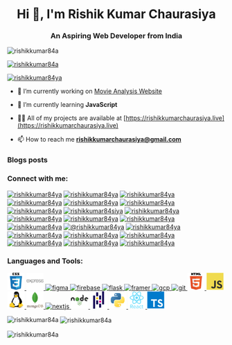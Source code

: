<h1 align="center">Hi 👋, I'm Rishik Kumar Chaurasiya</h1>
<h3 align="center">An Aspiring Web Developer from India</h3>

<p align="left"> <img src="https://komarev.com/ghpvc/?username=rishikkumar84a&label=Profile%20views&color=0e75b6&style=flat" alt="rishikkumar84a" /> </p>

<p align="left"> <a href="https://github.com/ryo-ma/github-profile-trophy"><img src="https://github-profile-trophy.vercel.app/?username=rishikkumar84a" alt="rishikkumar84a" /></a> </p>

<p align="left"> <a href="https://twitter.com/rishikkumar84ya" target="blank"><img src="https://img.shields.io/twitter/follow/rishikkumar84ya?logo=twitter&style=for-the-badge" alt="rishikkumar84ya" /></a> </p>

- 🔭 I’m currently working on [Movie Analysis Website](https://github.com/rishikkumar84a/Movie-Analysis-Website)

- 🌱 I’m currently learning **JavaScript**

- 👨‍💻 All of my projects are available at [https://rishikkumarchaurasiya.live](https://rishikkumarchaurasiya.live)

- 📫 How to reach me **rishikkumarchaurasiya@gmail.com**

### Blogs posts
<!-- BLOG-POST-LIST:START -->
<!-- BLOG-POST-LIST:END -->

<h3 align="left">Connect with me:</h3>
<p align="left">
<a href="https://codepen.io/rishikkumar84ya" target="blank"><img align="center" src="https://raw.githubusercontent.com/rahuldkjain/github-profile-readme-generator/master/src/images/icons/Social/codepen.svg" alt="rishikkumar84ya" height="30" width="40" /></a>
<a href="https://dev.to/rishikkumar84ya" target="blank"><img align="center" src="https://raw.githubusercontent.com/rahuldkjain/github-profile-readme-generator/master/src/images/icons/Social/devto.svg" alt="rishikkumar84ya" height="30" width="40" /></a>
<a href="https://twitter.com/rishikkumar84ya" target="blank"><img align="center" src="https://raw.githubusercontent.com/rahuldkjain/github-profile-readme-generator/master/src/images/icons/Social/twitter.svg" alt="rishikkumar84ya" height="30" width="40" /></a>
<a href="https://linkedin.com/in/rishikkumar84ya" target="blank"><img align="center" src="https://raw.githubusercontent.com/rahuldkjain/github-profile-readme-generator/master/src/images/icons/Social/linked-in-alt.svg" alt="rishikkumar84ya" height="30" width="40" /></a>
<a href="https://stackoverflow.com/users/rishikkumar84ya" target="blank"><img align="center" src="https://raw.githubusercontent.com/rahuldkjain/github-profile-readme-generator/master/src/images/icons/Social/stack-overflow.svg" alt="rishikkumar84ya" height="30" width="40" /></a>
<a href="https://codesandbox.com/rishikkumar84ya" target="blank"><img align="center" src="https://raw.githubusercontent.com/rahuldkjain/github-profile-readme-generator/master/src/images/icons/Social/codesandbox.svg" alt="rishikkumar84ya" height="30" width="40" /></a>
<a href="https://kaggle.com/rishikkumar84ya" target="blank"><img align="center" src="https://raw.githubusercontent.com/rahuldkjain/github-profile-readme-generator/master/src/images/icons/Social/kaggle.svg" alt="rishikkumar84ya" height="30" width="40" /></a>
<a href="https://fb.com/rishikkumar84siya" target="blank"><img align="center" src="https://raw.githubusercontent.com/rahuldkjain/github-profile-readme-generator/master/src/images/icons/Social/facebook.svg" alt="rishikkumar84siya" height="30" width="40" /></a>
<a href="https://instagram.com/rishikkumar84ya" target="blank"><img align="center" src="https://raw.githubusercontent.com/rahuldkjain/github-profile-readme-generator/master/src/images/icons/Social/instagram.svg" alt="rishikkumar84ya" height="30" width="40" /></a>
<a href="https://dribbble.com/rishikkumar84ya" target="blank"><img align="center" src="https://raw.githubusercontent.com/rahuldkjain/github-profile-readme-generator/master/src/images/icons/Social/dribbble.svg" alt="rishikkumar84ya" height="30" width="40" /></a>
<a href="https://www.behance.net/rishikkumar84ya" target="blank"><img align="center" src="https://raw.githubusercontent.com/rahuldkjain/github-profile-readme-generator/master/src/images/icons/Social/behance.svg" alt="rishikkumar84ya" height="30" width="40" /></a>
<a href="https://hashnode.com/rishikkumar84ya" target="blank"><img align="center" src="https://raw.githubusercontent.com/rahuldkjain/github-profile-readme-generator/master/src/images/icons/Social/hashnode.svg" alt="rishikkumar84ya" height="30" width="40" /></a>
<a href="https://medium.com/rishikkumar84ya" target="blank"><img align="center" src="https://raw.githubusercontent.com/rahuldkjain/github-profile-readme-generator/master/src/images/icons/Social/medium.svg" alt="rishikkumar84ya" height="30" width="40" /></a>
<a href="https://www.youtube.com/c/@rishikkumar84ya" target="blank"><img align="center" src="https://raw.githubusercontent.com/rahuldkjain/github-profile-readme-generator/master/src/images/icons/Social/youtube.svg" alt="@rishikkumar84ya" height="30" width="40" /></a>
<a href="https://www.codechef.com/users/rishikkumar84ya" target="blank"><img align="center" src="https://cdn.jsdelivr.net/npm/simple-icons@3.1.0/icons/codechef.svg" alt="rishikkumar84ya" height="30" width="40" /></a>
<a href="https://www.hackerrank.com/rishikkumar84ya" target="blank"><img align="center" src="https://raw.githubusercontent.com/rahuldkjain/github-profile-readme-generator/master/src/images/icons/Social/hackerrank.svg" alt="rishikkumar84ya" height="30" width="40" /></a>
<a href="https://codeforces.com/profile/rishikkumar84ya" target="blank"><img align="center" src="https://raw.githubusercontent.com/rahuldkjain/github-profile-readme-generator/master/src/images/icons/Social/codeforces.svg" alt="rishikkumar84ya" height="30" width="40" /></a>
<a href="https://www.leetcode.com/rishikkumar84ya" target="blank"><img align="center" src="https://raw.githubusercontent.com/rahuldkjain/github-profile-readme-generator/master/src/images/icons/Social/leet-code.svg" alt="rishikkumar84ya" height="30" width="40" /></a>
<a href="https://www.hackerearth.com/rishikkumar84ya" target="blank"><img align="center" src="https://raw.githubusercontent.com/rahuldkjain/github-profile-readme-generator/master/src/images/icons/Social/hackerearth.svg" alt="rishikkumar84ya" height="30" width="40" /></a>
<a href="https://auth.geeksforgeeks.org/user/rishikkumar84ya" target="blank"><img align="center" src="https://raw.githubusercontent.com/rahuldkjain/github-profile-readme-generator/master/src/images/icons/Social/geeks-for-geeks.svg" alt="rishikkumar84ya" height="30" width="40" /></a>
<a href="https://www.topcoder.com/members/rishikkumar84ya" target="blank"><img align="center" src="https://raw.githubusercontent.com/rahuldkjain/github-profile-readme-generator/master/src/images/icons/Social/topcoder.svg" alt="rishikkumar84ya" height="30" width="40" /></a>
</p>

<h3 align="left">Languages and Tools:</h3>
<p align="left"> <a href="https://www.w3schools.com/css/" target="_blank" rel="noreferrer"> <img src="https://raw.githubusercontent.com/devicons/devicon/master/icons/css3/css3-original-wordmark.svg" alt="css3" width="40" height="40"/> </a> <a href="https://expressjs.com" target="_blank" rel="noreferrer"> <img src="https://raw.githubusercontent.com/devicons/devicon/master/icons/express/express-original-wordmark.svg" alt="express" width="40" height="40"/> </a> <a href="https://www.figma.com/" target="_blank" rel="noreferrer"> <img src="https://www.vectorlogo.zone/logos/figma/figma-icon.svg" alt="figma" width="40" height="40"/> </a> <a href="https://firebase.google.com/" target="_blank" rel="noreferrer"> <img src="https://www.vectorlogo.zone/logos/firebase/firebase-icon.svg" alt="firebase" width="40" height="40"/> </a> <a href="https://flask.palletsprojects.com/" target="_blank" rel="noreferrer"> <img src="https://www.vectorlogo.zone/logos/pocoo_flask/pocoo_flask-icon.svg" alt="flask" width="40" height="40"/> </a> <a href="https://www.framer.com/" target="_blank" rel="noreferrer"> <img src="https://www.vectorlogo.zone/logos/framer/framer-icon.svg" alt="framer" width="40" height="40"/> </a> <a href="https://cloud.google.com" target="_blank" rel="noreferrer"> <img src="https://www.vectorlogo.zone/logos/google_cloud/google_cloud-icon.svg" alt="gcp" width="40" height="40"/> </a> <a href="https://git-scm.com/" target="_blank" rel="noreferrer"> <img src="https://www.vectorlogo.zone/logos/git-scm/git-scm-icon.svg" alt="git" width="40" height="40"/> </a> <a href="https://www.w3.org/html/" target="_blank" rel="noreferrer"> <img src="https://raw.githubusercontent.com/devicons/devicon/master/icons/html5/html5-original-wordmark.svg" alt="html5" width="40" height="40"/> </a> <a href="https://developer.mozilla.org/en-US/docs/Web/JavaScript" target="_blank" rel="noreferrer"> <img src="https://raw.githubusercontent.com/devicons/devicon/master/icons/javascript/javascript-original.svg" alt="javascript" width="40" height="40"/> </a> <a href="https://www.linux.org/" target="_blank" rel="noreferrer"> <img src="https://raw.githubusercontent.com/devicons/devicon/master/icons/linux/linux-original.svg" alt="linux" width="40" height="40"/> </a> <a href="https://www.mongodb.com/" target="_blank" rel="noreferrer"> <img src="https://raw.githubusercontent.com/devicons/devicon/master/icons/mongodb/mongodb-original-wordmark.svg" alt="mongodb" width="40" height="40"/> </a> <a href="https://nextjs.org/" target="_blank" rel="noreferrer"> <img src="https://cdn.worldvectorlogo.com/logos/nextjs-2.svg" alt="nextjs" width="40" height="40"/> </a> <a href="https://nodejs.org" target="_blank" rel="noreferrer"> <img src="https://raw.githubusercontent.com/devicons/devicon/master/icons/nodejs/nodejs-original-wordmark.svg" alt="nodejs" width="40" height="40"/> </a> <a href="https://pandas.pydata.org/" target="_blank" rel="noreferrer"> <img src="https://raw.githubusercontent.com/devicons/devicon/2ae2a900d2f041da66e950e4d48052658d850630/icons/pandas/pandas-original.svg" alt="pandas" width="40" height="40"/> </a> <a href="https://www.python.org" target="_blank" rel="noreferrer"> <img src="https://raw.githubusercontent.com/devicons/devicon/master/icons/python/python-original.svg" alt="python" width="40" height="40"/> </a> <a href="https://reactjs.org/" target="_blank" rel="noreferrer"> <img src="https://raw.githubusercontent.com/devicons/devicon/master/icons/react/react-original-wordmark.svg" alt="react" width="40" height="40"/> </a> <a href="https://www.typescriptlang.org/" target="_blank" rel="noreferrer"> <img src="https://raw.githubusercontent.com/devicons/devicon/master/icons/typescript/typescript-original.svg" alt="typescript" width="40" height="40"/> </a> </p>

<p><img align="left" src="https://github-readme-stats.vercel.app/api/top-langs?username=rishikkumar84a&show_icons=true&locale=en&layout=compact" alt="rishikkumar84a" /></p>

<p>&nbsp;<img align="center" src="https://github-readme-stats.vercel.app/api?username=rishikkumar84a&show_icons=true&locale=en" alt="rishikkumar84a" /></p>

<p><img align="center" src="https://github-readme-streak-stats.herokuapp.com/?user=rishikkumar84a&" alt="rishikkumar84a" /></p>
